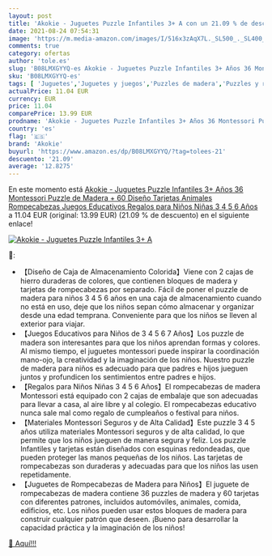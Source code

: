 ```yaml
---
layout: post
title: 'Akokie - Juguetes Puzzle Infantiles 3+ A con un 21.09 % de descuento'
date: 2021-08-24 07:54:31
image: 'https://m.media-amazon.com/images/I/516x3zAqX7L._SL500_._SL400_.jpg'
comments: true
category: ofertas
author: 'tole.es'
slug: 'B08LMXGYYQ-es Akokie - Juguetes Puzzle Infantiles 3+ Años 36 Montessori...'
sku: 'B08LMXGYYQ-es'
tags: [ 'Juguetes','Juguetes y juegos','Puzzles de madera','Puzzles y rompecabezas','akokie','juguetes','puzzle','rompecabezas', ]
actualPrice: 11.04 EUR
currency: EUR
price: 11.04
comparePrice: 13.99 EUR
prodname: 'Akokie - Juguetes Puzzle Infantiles 3+ Años 36 Montessori Puzzle de Madera + 60 Diseño Tarjetas Animales Rompecabezas Juegos Educativos Regalos para Niños Niñas 3 4 5 6 Años'
country: 'es'
flag: '🇪🇸'
brand: 'Akokie'
buyurl: 'https://www.amazon.es/dp/B08LMXGYYQ/?tag=tolees-21'
descuento: '21.09'
average: '12.8275'
---
```


En este momento está [Akokie - Juguetes Puzzle Infantiles 3+ Años 36 Montessori Puzzle de Madera + 60 Diseño Tarjetas Animales Rompecabezas Juegos Educativos Regalos para Niños Niñas 3 4 5 6 Años](https://www.amazon.es/dp/B08LMXGYYQ/?tag=tolees-21) a 11.04 EUR (original: 13.99 EUR) (21.09 %  de descuento) en el siguiente enlace!

[![Akokie - Juguetes Puzzle Infantiles 3+ A](https://m.media-amazon.com/images/I/516x3zAqX7L._SL500_._SL400_.jpg)](https://www.amazon.es/dp/B08LMXGYYQ/?tag=tolees-21)

🔎:

- 【Diseño de Caja de Almacenamiento Colorida】Viene con 2 cajas de hierro duraderas de colores, que contienen bloques de madera y tarjetas de rompecabezas por separado. Fácil de poner el puzzle de madera para niños 3 4 5 6 años en una caja de almacenamiento cuando no está en uso, deje que los niños sepan cómo almacenar y organizar desde una edad temprana. Conveniente para que los niños se lleven al exterior para viajar.
- 【Juegos Educativos para Niños de 3 4 5 6 7 Años】Los puzzle de madera son interesantes para que los niños aprendan formas y colores. Al mismo tiempo, el juguetes montessori puede inspirar la coordinación mano-ojo, la creatividad y la imaginación de los niños. Nuestro puzzle de madera para niños es adecuado para que padres e hijos jueguen juntos y profundicen los sentimientos entre padres e hijos.
- 【Regalos para Niños Niñas 3 4 5 6 Años】El rompecabezas de madera Montessori está equipado con 2 cajas de embalaje que son adecuadas para llevar a casa, al aire libre y al colegio. El rompecabezas educativo nunca sale mal como regalo de cumpleaños o festival para niños.
- 【Materiales Montessori Seguros y de Alta Calidad】Este puzzle 3 4 5 años utiliza materiales Montessori seguros y de alta calidad, lo que permite que los niños jueguen de manera segura y feliz. Los puzzle Infantiles y tarjetas están diseñados con esquinas redondeadas, que pueden proteger las manos pequeñas de los niños. Las tarjetas de rompecabezas son duraderas y adecuadas para que los niños las usen repetidamente.
- 【Juguetes de Rompecabezas de Madera para Niños】El juguete de rompecabezas de madera contiene 36 puzzles de madera y 60 tarjetas con diferentes patrones, incluidos automóviles, animales, comida, edificios, etc. Los niños pueden usar estos bloques de madera para construir cualquier patrón que deseen. ¡Bueno para desarrollar la capacidad práctica y la imaginación de los niños!

[🛒 Aquí!!!](https://www.amazon.es/dp/B08LMXGYYQ/?tag=tolees-21)
